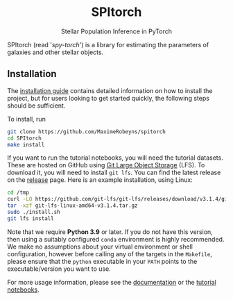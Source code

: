 <div align="center">
<h1>SPItorch</h1>
<p>Stellar Population Inference in PyTorch</p>
</div>

SPItorch (read '_spy-torch_') is a library for estimating the
parameters of galaxies and other stellar objects.

## Installation

The [installation guide](https://maximerobeyns.github.io/SPItorch/installation.html)
contains detailed information on how to install the project, but for users
looking to get started quickly, the following steps should be sufficient.

To install, run
``` bash
git clone https://github.com/MaximeRobeyns/spitorch
cd SPItorch
make install
```

If you want to run the tutorial notebooks, you will need the tutorial datasets.
These are hosted on GitHub using [Git Large Object
Storage](https://git-lfs.github.com/) (LFS). To download it, you will need to
install `git lfs`. You can find the latest release on the
[release](https://github.com/git-lfs/git-lfs/releases) page. Here is an example
installation, using Linux:

``` bash
cd /tmp
curl -LO https://github.com/git-lfs/git-lfs/releases/download/v3.1.4/git-lfs-linux-amd64-v3.1.4.tar.gz
tar -xzf git-lfs-linux-amd64-v3.1.4.tar.gz
sudo ./install.sh
git lfs install
```

Note that we require **Python 3.9** or later. If you do not have this version,
then using a suitably configured `conda` environment is highly recommended. We
make no assumptions about your virtual environment or shell configuration,
however before calling any of the targets in the `Makefile`, please ensure that
the `python` executable in your `PATH` points to the executable/version you want
to use.

For more usage information, please see the
[documentation](https://maximerobeyns.github.io/SPItorch/) or the [tutorial notebooks](https://github.com/MaximeRobeyns/SPItorch/tree/master/tutorial_notebooks).

